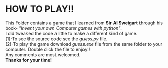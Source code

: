 <h1>HOW TO PLAY!!</h1>
This Folder contains a game that I learned from <strong>Sir Al Sweigart</strong> through his book- <i>"Invent your own Computer games with python"</i>.<br>
I did tweaked the code a little to make a different kind of game.<br>
(1)-To see the source code see the <i>guess.py</i> file.<br>
(2)-To play the game download <i>guess.exe</i> file from the same folder to your computer.
Double click the file to enjoy!!
<br>Any comments are most welcomed.
<br><strong>Thanks for your time!</strong>
